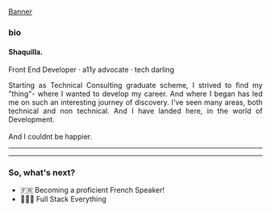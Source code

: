 [Banner](./tech.png)

<div align="justify">
  
### bio

#### Shaquilla.
Front End Developer · a11y advocate · tech darling

Starting as Technical Consulting graduate scheme, I strived to find my "thing"- where I wanted to develop my career. And where I began has led me on such an interesting journey of discovery. I've seen many areas, both technical and non technical. And I have landed here, in the world of Development. 
</br></br>
And I couldnt be happier.

</div>

<hr>




<hr>

###  So, what's next?

- 🇫🇷 Becoming a proficient French Speaker!
- 👩🏾‍💻 Full Stack Everything

